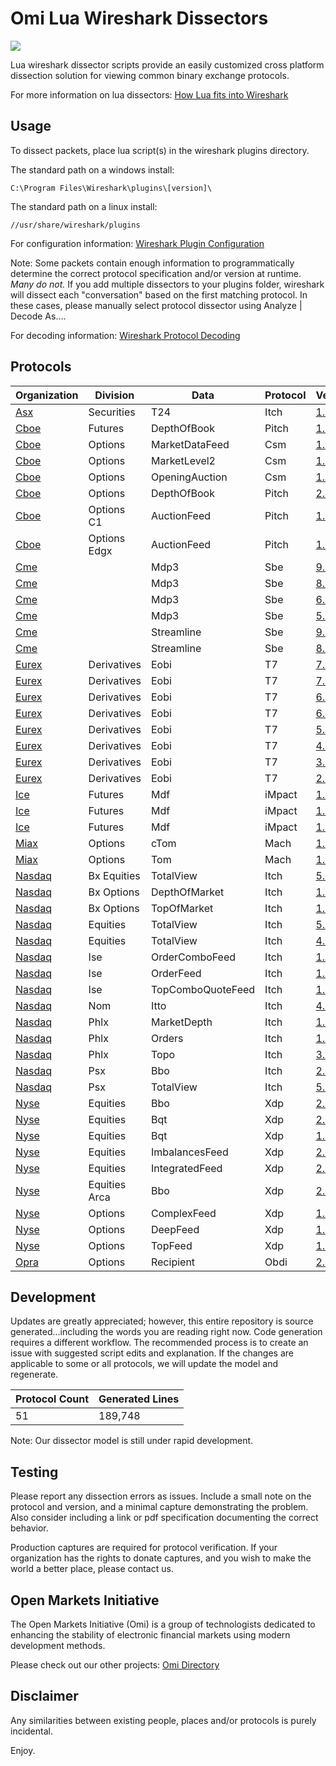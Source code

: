 # Omi Lua Wireshark Dissectors

<p align = "left">
<a href="https://travis-ci.org/Open-Markets-Initiative/wireshark-lua"><img src = "https://img.shields.io/travis/Open-Markets-Initiative/wireshark-lua.svg?style=flat-square" /></a>
</p>

Lua wireshark dissector scripts provide an easily customized cross platform dissection solution for viewing common binary exchange protocols.

For more information on lua dissectors: [How Lua fits into Wireshark](https://wiki.wireshark.org/Lua "Wireshark Lua Documentation")

## Usage

To dissect packets, place lua script(s) in the wireshark plugins directory.

The standard path on a windows install:

```
C:\Program Files\Wireshark\plugins\[version]\
```
The standard path on a linux install:

```
//usr/share/wireshark/plugins
```
For configuration information: [Wireshark Plugin Configuration](https://www.wireshark.org/docs/wsug_html_chunked/ChPluginFolders.html "Wireshark Configuration Documentation")

Note: Some packets contain enough information to programmatically determine the correct protocol specification and/or version at runtime.  *Many do not.*  If you add multiple dissectors to your plugins folder, wireshark will dissect each "conversation" based on the first matching protocol.  In these cases, please manually select protocol dissector using Analyze | Decode As….

For decoding information: [Wireshark Protocol Decoding](https://www.wireshark.org/docs/wsug_html_chunked/ChCustProtocolDissectionSection.html "Wireshark Protocol Selection Documentation")
## Protocols

|Organization | Division | Data | Protocol | Version | Date | Size | Testing|
|--- | --- | --- | --- | --- | --- | --- | ---|
|[Asx][Asx.Securities.T24.Itch.v1.13.Organization] | Securities | T24 | Itch | [1.13][Asx.Securities.T24.Itch.v1.13.Dissector] | 7/15/2014 | 5076 | Untested|
|[Cboe][Cboe.Futures.DepthOfBook.Pitch.v1.1.6.Organization] | Futures | DepthOfBook | Pitch | [1.1.6][Cboe.Futures.DepthOfBook.Pitch.v1.1.6.Dissector] | 4/8/2019 | 2986 | Verified|
|[Cboe][Cboe.Options.MarketDataFeed.Csm.v1.4.2.Organization] | Options | MarketDataFeed | Csm | [1.4.2][Cboe.Options.MarketDataFeed.Csm.v1.4.2.Dissector] | 5/8/2018 | 3791 | Verified|
|[Cboe][Cboe.Options.MarketLevel2.Csm.v1.0.4.Organization] | Options | MarketLevel2 | Csm | [1.0.4][Cboe.Options.MarketLevel2.Csm.v1.0.4.Dissector] | 5/8/2018 | 2684 | Verified|
|[Cboe][Cboe.Options.OpeningAuction.Csm.v1.0.Organization] | Options | OpeningAuction | Csm | [1.0][Cboe.Options.OpeningAuction.Csm.v1.0.Dissector] | 7/18/2018 | 2779 | Verified|
|[Cboe][Cboe.Options.DepthOfBook.Pitch.v2.39.4.Organization] | Options | DepthOfBook | Pitch | [2.39.4][Cboe.Options.DepthOfBook.Pitch.v2.39.4.Dissector] | 8/21/2018 | 2785 | Verified|
|[Cboe][Cboe.Options.C1.AuctionFeed.Pitch.v1.1.1.Organization] | Options C1 | AuctionFeed | Pitch | [1.1.1][Cboe.Options.C1.AuctionFeed.Pitch.v1.1.1.Dissector] | 12/6/2018 | 1623 | Verified|
|[Cboe][Cboe.Options.Edgx.AuctionFeed.Pitch.v1.1.1.Organization] | Options Edgx | AuctionFeed | Pitch | [1.1.1][Cboe.Options.Edgx.AuctionFeed.Pitch.v1.1.1.Dissector] | 12/6/2018 | 1144 | Verified|
|[Cme][Cme.Mdp3.Sbe.v9.1.Organization] |  | Mdp3 | Sbe | [9.1][Cme.Mdp3.Sbe.v9.1.Dissector] | 3/8/2018 | 8038 | Verified|
|[Cme][Cme.Mdp3.Sbe.v8.1.Organization] |  | Mdp3 | Sbe | [8.1][Cme.Mdp3.Sbe.v8.1.Dissector] | 7/1/2016 | 7046 | Verified|
|[Cme][Cme.Mdp3.Sbe.v6.1.Organization] |  | Mdp3 | Sbe | [6.1][Cme.Mdp3.Sbe.v6.1.Dissector] | 1/9/2016 | 6276 | Verified|
|[Cme][Cme.Mdp3.Sbe.v5.1.Organization] |  | Mdp3 | Sbe | [5.1][Cme.Mdp3.Sbe.v5.1.Dissector] | 8/6/2014 | 6267 | Verified|
|[Cme][Cme.Streamline.Sbe.v9.5.Organization] |  | Streamline | Sbe | [9.5][Cme.Streamline.Sbe.v9.5.Dissector] | 4/4/2018 | 5712 | Untested|
|[Cme][Cme.Streamline.Sbe.v8.5.Organization] |  | Streamline | Sbe | [8.5][Cme.Streamline.Sbe.v8.5.Dissector] | 6/2/2017 | 5574 | Untested|
|[Eurex][Eurex.Derivatives.Eobi.T7.v7.1.Organization] | Derivatives | Eobi | T7 | [7.1][Eurex.Derivatives.Eobi.T7.v7.1.Dissector] | 3/14/2019 | 3919 | Untested|
|[Eurex][Eurex.Derivatives.Eobi.T7.v7.0.Organization] | Derivatives | Eobi | T7 | [7.0][Eurex.Derivatives.Eobi.T7.v7.0.Dissector] | 8/20/2018 | 3804 | Untested|
|[Eurex][Eurex.Derivatives.Eobi.T7.v6.1.Organization] | Derivatives | Eobi | T7 | [6.1][Eurex.Derivatives.Eobi.T7.v6.1.Dissector] | 3/20/2018 | 3676 | Untested|
|[Eurex][Eurex.Derivatives.Eobi.T7.v6.0.Organization] | Derivatives | Eobi | T7 | [6.0][Eurex.Derivatives.Eobi.T7.v6.0.Dissector] | 10/23/2017 | 3673 | Verified|
|[Eurex][Eurex.Derivatives.Eobi.T7.v5.0.Organization] | Derivatives | Eobi | T7 | [5.0][Eurex.Derivatives.Eobi.T7.v5.0.Dissector] | 6/9/2017 | 3566 | Untested|
|[Eurex][Eurex.Derivatives.Eobi.T7.v4.0.Organization] | Derivatives | Eobi | T7 | [4.0][Eurex.Derivatives.Eobi.T7.v4.0.Dissector] | 11/11/2016 | 3563 | Untested|
|[Eurex][Eurex.Derivatives.Eobi.T7.v3.0.Organization] | Derivatives | Eobi | T7 | [3.0][Eurex.Derivatives.Eobi.T7.v3.0.Dissector] | 8/3/2015 | 3373 | Verified|
|[Eurex][Eurex.Derivatives.Eobi.T7.v2.5.Organization] | Derivatives | Eobi | T7 | [2.5][Eurex.Derivatives.Eobi.T7.v2.5.Dissector] | 11/7/2014 | 3353 | Untested|
|[Ice][Ice.Futures.Mdf.iMpact.v1.1.34.Organization] | Futures | Mdf | iMpact | [1.1.34][Ice.Futures.Mdf.iMpact.v1.1.34.Dissector] | 9/4/2018 | 8810 | Verified|
|[Ice][Ice.Futures.Mdf.iMpact.v1.1.33.Organization] | Futures | Mdf | iMpact | [1.1.33][Ice.Futures.Mdf.iMpact.v1.1.33.Dissector] | 8/6/2018 | 8605 | Verified|
|[Ice][Ice.Futures.Mdf.iMpact.v1.1.24.Organization] | Futures | Mdf | iMpact | [1.1.24][Ice.Futures.Mdf.iMpact.v1.1.24.Dissector] | 3/30/2016 | 7842 | Verified|
|[Miax][Miax.Options.cTom.Mach.v1.1.Organization] | Options | cTom | Mach | [1.1][Miax.Options.cTom.Mach.v1.1.Dissector] | 7/15/2016 | 2700 | Verified|
|[Miax][Miax.Options.Tom.Mach.v1.9.Organization] | Options | Tom | Mach | [1.9][Miax.Options.Tom.Mach.v1.9.Dissector] | 1/15/2016 | 2463 | Verified|
|[Nasdaq][Nasdaq.Bx.Equities.TotalView.Itch.v5.0.Organization] | Bx Equities | TotalView | Itch | [5.0][Nasdaq.Bx.Equities.TotalView.Itch.v5.0.Dissector] | 5/23/2018 | 3192 | Untested|
|[Nasdaq][Nasdaq.Bx.Options.DepthOfMarket.Itch.v1.3.Organization] | Bx Options | DepthOfMarket | Itch | [1.3][Nasdaq.Bx.Options.DepthOfMarket.Itch.v1.3.Dissector] | 11/2/2017 | 3095 | Untested|
|[Nasdaq][Nasdaq.Bx.Options.TopOfMarket.Itch.v1.2.Organization] | Bx Options | TopOfMarket | Itch | [1.2][Nasdaq.Bx.Options.TopOfMarket.Itch.v1.2.Dissector] | 11/2/2017 | 2003 | Untested|
|[Nasdaq][Nasdaq.Equities.TotalView.Itch.v5.0.Organization] | Equities | TotalView | Itch | [5.0][Nasdaq.Equities.TotalView.Itch.v5.0.Dissector] | 9/12/2017 | 3516 | Untested|
|[Nasdaq][Nasdaq.Equities.TotalView.Itch.v4.1.Organization] | Equities | TotalView | Itch | [4.1][Nasdaq.Equities.TotalView.Itch.v4.1.Dissector] | 6/12/2014 | 2279 | Untested|
|[Nasdaq][Nasdaq.Ise.OrderComboFeed.Itch.v1.1.Organization] | Ise | OrderComboFeed | Itch | [1.1][Nasdaq.Ise.OrderComboFeed.Itch.v1.1.Dissector] | 6/13/2017 | 1886 | Verified|
|[Nasdaq][Nasdaq.Ise.OrderFeed.Itch.v1.1.Organization] | Ise | OrderFeed | Itch | [1.1][Nasdaq.Ise.OrderFeed.Itch.v1.1.Dissector] | 8/23/2017 | 1948 | Untested|
|[Nasdaq][Nasdaq.Ise.TopComboQuoteFeed.Itch.v1.0.Organization] | Ise | TopComboQuoteFeed | Itch | [1.0][Nasdaq.Ise.TopComboQuoteFeed.Itch.v1.0.Dissector] | 8/23/2017 | 2164 | Verified|
|[Nasdaq][Nasdaq.Nom.Itto.Itch.v4.0.Organization] | Nom | Itto | Itch | [4.0][Nasdaq.Nom.Itto.Itch.v4.0.Dissector] | 2/8/2018 | 2941 | Untested|
|[Nasdaq][Nasdaq.Phlx.MarketDepth.Itch.v1.5.Organization] | Phlx | MarketDepth | Itch | [1.5][Nasdaq.Phlx.MarketDepth.Itch.v1.5.Dissector] | 9/30/2015 | 3313 | Untested|
|[Nasdaq][Nasdaq.Phlx.Orders.Itch.v1.9.Organization] | Phlx | Orders | Itch | [1.9][Nasdaq.Phlx.Orders.Itch.v1.9.Dissector] | 8/10/2015 | 2398 | Untested|
|[Nasdaq][Nasdaq.Phlx.Topo.Itch.v3.3.Organization] | Phlx | Topo | Itch | [3.3][Nasdaq.Phlx.Topo.Itch.v3.3.Dissector] | 11/2/2017 | 2019 | Untested|
|[Nasdaq][Nasdaq.Psx.Bbo.Itch.v2.1.Organization] | Psx | Bbo | Itch | [2.1][Nasdaq.Psx.Bbo.Itch.v2.1.Dissector] | 5/3/2018 | 1834 | Untested|
|[Nasdaq][Nasdaq.Psx.TotalView.Itch.v5.0.Organization] | Psx | TotalView | Itch | [5.0][Nasdaq.Psx.TotalView.Itch.v5.0.Dissector] | 5/3/2018 | 3186 | Untested|
|[Nyse][Nyse.Equities.Bbo.Xdp.v2.4.g.Organization] | Equities | Bbo | Xdp | [2.4.g][Nyse.Equities.Bbo.Xdp.v2.4.g.Dissector] | 1/29/2018 | 2662 | Verified|
|[Nyse][Nyse.Equities.Bqt.Xdp.v2.1.a.Organization] | Equities | Bqt | Xdp | [2.1.a][Nyse.Equities.Bqt.Xdp.v2.1.a.Dissector] | 4/4/2018 | 3955 | Untested|
|[Nyse][Nyse.Equities.Bqt.Xdp.v1.7.a.Organization] | Equities | Bqt | Xdp | [1.7.a][Nyse.Equities.Bqt.Xdp.v1.7.a.Dissector] | 7/24/2017 | 3862 | Verified|
|[Nyse][Nyse.Equities.ImbalancesFeed.Xdp.v2.1.f.Organization] | Equities | ImbalancesFeed | Xdp | [2.1.f][Nyse.Equities.ImbalancesFeed.Xdp.v2.1.f.Dissector] | 2/1/2018 | 2517 | Verified|
|[Nyse][Nyse.Equities.IntegratedFeed.Xdp.v2.1.g.Organization] | Equities | IntegratedFeed | Xdp | [2.1.g][Nyse.Equities.IntegratedFeed.Xdp.v2.1.g.Dissector] | 1/29/2018 | 4144 | Verified|
|[Nyse][Nyse.Equities.Arca.Bbo.Xdp.v2.4.c.Organization] | Equities Arca | Bbo | Xdp | [2.4.c][Nyse.Equities.Arca.Bbo.Xdp.v2.4.c.Dissector] | 7/13/2016 | 2665 | Verified|
|[Nyse][Nyse.Options.ComplexFeed.Xdp.v1.3.a.Organization] | Options | ComplexFeed | Xdp | [1.3.a][Nyse.Options.ComplexFeed.Xdp.v1.3.a.Dissector] | 2/28/2018 | 2001 | Verified|
|[Nyse][Nyse.Options.DeepFeed.Xdp.v1.3.a.Organization] | Options | DeepFeed | Xdp | [1.3.a][Nyse.Options.DeepFeed.Xdp.v1.3.a.Dissector] | 2/28/2018 | 2264 | Untested|
|[Nyse][Nyse.Options.TopFeed.Xdp.v1.3.a.Organization] | Options | TopFeed | Xdp | [1.3.a][Nyse.Options.TopFeed.Xdp.v1.3.a.Dissector] | 2/28/2018 | 3135 | Untested|
|[Opra][Opra.Options.Recipient.Obdi.v2.9.Organization] | Options | Recipient | Obdi | [2.9][Opra.Options.Recipient.Obdi.v2.9.Dissector] | 10/24/2018 | 5641 | Untested|

## Development

Updates are greatly appreciated; however, this entire repository is source generated...including the words you are reading right now. Code generation requires a different workflow.  The recommended process is to create an issue with suggested script edits and explanation.  If the changes are applicable to some or all protocols, we will update the model and regenerate.

|Protocol Count | Generated Lines|
|--- | ---|
|51 | 189,748|

Note: Our dissector model is still under rapid development.

## Testing

Please report any dissection errors as issues.  Include a small note on the protocol and version, and a minimal capture demonstrating the problem. Also consider including a link or pdf specification documenting the correct behavior.

Production captures are required for protocol verification.  If your organization has the rights to donate captures, and you wish to make the world a better place, please contact us.

## Open Markets Initiative

The Open Markets Initiative (Omi) is a group of technologists dedicated to enhancing the stability of electronic financial markets using modern development methods.

Please check out our other projects: [Omi Directory](https://github.com/Open-Markets-Initiative/Directory "Open Markets Initiative Repository Directory")

## Disclaimer

Any similarities between existing people, places and/or protocols is purely incidental.

Enjoy.

[Asx.Securities.T24.Itch.v1.13.Organization]: https://github.com/Open-Markets-Initiative/wireshark-lua/tree/master/Asx "Australian Securities Exchange"
[Asx.Securities.T24.Itch.v1.13.Dissector]: https://github.com/Open-Markets-Initiative/wireshark-lua/blob/master/Asx/Asx.Securities.T24.Itch.v1.13.Script.Dissector.lua "Australian Securities Exchange 1.13 Wireshark Dissector"
[Cboe.Futures.DepthOfBook.Pitch.v1.1.6.Organization]: https://github.com/Open-Markets-Initiative/wireshark-lua/tree/master/Cboe "Chicago Board Options Exchange"
[Cboe.Futures.DepthOfBook.Pitch.v1.1.6.Dissector]: https://github.com/Open-Markets-Initiative/wireshark-lua/blob/master/Cboe/Cboe.Futures.DepthOfBook.Pitch.v1.1.6.Script.Dissector.lua "Chicago Board Options Exchange 1.1.6 Wireshark Dissector"
[Cboe.Options.C1.AuctionFeed.Pitch.v1.1.1.Organization]: https://github.com/Open-Markets-Initiative/wireshark-lua/tree/master/Cboe "Chicago Board Options Exchange"
[Cboe.Options.C1.AuctionFeed.Pitch.v1.1.1.Dissector]: https://github.com/Open-Markets-Initiative/wireshark-lua/blob/master/Cboe/Cboe.Options.C1.AuctionFeed.Pitch.v1.1.1.Script.Dissector.lua "Chicago Board Options Exchange 1.1.1 Wireshark Dissector"
[Cboe.Options.Edgx.AuctionFeed.Pitch.v1.1.1.Organization]: https://github.com/Open-Markets-Initiative/wireshark-lua/tree/master/Cboe "Chicago Board Options Exchange"
[Cboe.Options.Edgx.AuctionFeed.Pitch.v1.1.1.Dissector]: https://github.com/Open-Markets-Initiative/wireshark-lua/blob/master/Cboe/Cboe.Options.Edgx.AuctionFeed.Pitch.v1.1.1.Script.Dissector.lua "Chicago Board Options Exchange 1.1.1 Wireshark Dissector"
[Cboe.Options.DepthOfBook.Pitch.v2.39.4.Organization]: https://github.com/Open-Markets-Initiative/wireshark-lua/tree/master/Cboe "Chicago Board Options Exchange"
[Cboe.Options.DepthOfBook.Pitch.v2.39.4.Dissector]: https://github.com/Open-Markets-Initiative/wireshark-lua/blob/master/Cboe/Cboe.Options.DepthOfBook.Pitch.v2.39.4.Script.Dissector.lua "Chicago Board Options Exchange 2.39.4 Wireshark Dissector"
[Cboe.Options.MarketDataFeed.Csm.v1.4.2.Organization]: https://github.com/Open-Markets-Initiative/wireshark-lua/tree/master/Cboe "Chicago Board Options Exchange"
[Cboe.Options.MarketDataFeed.Csm.v1.4.2.Dissector]: https://github.com/Open-Markets-Initiative/wireshark-lua/blob/master/Cboe/Cboe.Options.MarketDataFeed.Csm.v1.4.2.Script.Dissector.lua "Chicago Board Options Exchange 1.4.2 Wireshark Dissector"
[Cboe.Options.MarketLevel2.Csm.v1.0.4.Organization]: https://github.com/Open-Markets-Initiative/wireshark-lua/tree/master/Cboe "Chicago Board Options Exchange"
[Cboe.Options.MarketLevel2.Csm.v1.0.4.Dissector]: https://github.com/Open-Markets-Initiative/wireshark-lua/blob/master/Cboe/Cboe.Options.MarketLevel2.Csm.v1.0.4.Script.Dissector.lua "Chicago Board Options Exchange 1.0.4 Wireshark Dissector"
[Cboe.Options.OpeningAuction.Csm.v1.0.Organization]: https://github.com/Open-Markets-Initiative/wireshark-lua/tree/master/Cboe "Chicago Board Options Exchange"
[Cboe.Options.OpeningAuction.Csm.v1.0.Dissector]: https://github.com/Open-Markets-Initiative/wireshark-lua/blob/master/Cboe/Cboe.Options.OpeningAuction.Csm.v1.0.Script.Dissector.lua "Chicago Board Options Exchange 1.0 Wireshark Dissector"
[Cme.Mdp3.Sbe.v5.1.Organization]: https://github.com/Open-Markets-Initiative/wireshark-lua/tree/master/Cme "Chicago Mercantile Exchange"
[Cme.Mdp3.Sbe.v5.1.Dissector]: https://github.com/Open-Markets-Initiative/wireshark-lua/blob/master/Cme/Cme.Mdp3.Sbe.v5.1.Script.Dissector.lua "Chicago Mercantile Exchange 5.1 Wireshark Dissector"
[Cme.Mdp3.Sbe.v6.1.Organization]: https://github.com/Open-Markets-Initiative/wireshark-lua/tree/master/Cme "Chicago Mercantile Exchange"
[Cme.Mdp3.Sbe.v6.1.Dissector]: https://github.com/Open-Markets-Initiative/wireshark-lua/blob/master/Cme/Cme.Mdp3.Sbe.v6.1.Script.Dissector.lua "Chicago Mercantile Exchange 6.1 Wireshark Dissector"
[Cme.Mdp3.Sbe.v8.1.Organization]: https://github.com/Open-Markets-Initiative/wireshark-lua/tree/master/Cme "Chicago Mercantile Exchange"
[Cme.Mdp3.Sbe.v8.1.Dissector]: https://github.com/Open-Markets-Initiative/wireshark-lua/blob/master/Cme/Cme.Mdp3.Sbe.v8.1.Script.Dissector.lua "Chicago Mercantile Exchange 8.1 Wireshark Dissector"
[Cme.Mdp3.Sbe.v9.1.Organization]: https://github.com/Open-Markets-Initiative/wireshark-lua/tree/master/Cme "Chicago Mercantile Exchange"
[Cme.Mdp3.Sbe.v9.1.Dissector]: https://github.com/Open-Markets-Initiative/wireshark-lua/blob/master/Cme/Cme.Mdp3.Sbe.v9.1.Script.Dissector.lua "Chicago Mercantile Exchange 9.1 Wireshark Dissector"
[Cme.Streamline.Sbe.v8.5.Organization]: https://github.com/Open-Markets-Initiative/wireshark-lua/tree/master/Cme "Chicago Mercantile Exchange"
[Cme.Streamline.Sbe.v8.5.Dissector]: https://github.com/Open-Markets-Initiative/wireshark-lua/blob/master/Cme/Cme.Streamline.Sbe.v8.5.Script.Dissector.lua "Chicago Mercantile Exchange 8.5 Wireshark Dissector"
[Cme.Streamline.Sbe.v9.5.Organization]: https://github.com/Open-Markets-Initiative/wireshark-lua/tree/master/Cme "Chicago Mercantile Exchange"
[Cme.Streamline.Sbe.v9.5.Dissector]: https://github.com/Open-Markets-Initiative/wireshark-lua/blob/master/Cme/Cme.Streamline.Sbe.v9.5.Script.Dissector.lua "Chicago Mercantile Exchange 9.5 Wireshark Dissector"
[Eurex.Derivatives.Eobi.T7.v2.5.Organization]: https://github.com/Open-Markets-Initiative/wireshark-lua/tree/master/Eurex "Eurex Exchange"
[Eurex.Derivatives.Eobi.T7.v2.5.Dissector]: https://github.com/Open-Markets-Initiative/wireshark-lua/blob/master/Eurex/Eurex.Derivatives.Eobi.T7.v2.5.Script.Dissector.lua "Eurex Exchange 2.5 Wireshark Dissector"
[Eurex.Derivatives.Eobi.T7.v3.0.Organization]: https://github.com/Open-Markets-Initiative/wireshark-lua/tree/master/Eurex "Eurex Exchange"
[Eurex.Derivatives.Eobi.T7.v3.0.Dissector]: https://github.com/Open-Markets-Initiative/wireshark-lua/blob/master/Eurex/Eurex.Derivatives.Eobi.T7.v3.0.Script.Dissector.lua "Eurex Exchange 3.0 Wireshark Dissector"
[Eurex.Derivatives.Eobi.T7.v4.0.Organization]: https://github.com/Open-Markets-Initiative/wireshark-lua/tree/master/Eurex "Eurex Exchange"
[Eurex.Derivatives.Eobi.T7.v4.0.Dissector]: https://github.com/Open-Markets-Initiative/wireshark-lua/blob/master/Eurex/Eurex.Derivatives.Eobi.T7.v4.0.Script.Dissector.lua "Eurex Exchange 4.0 Wireshark Dissector"
[Eurex.Derivatives.Eobi.T7.v5.0.Organization]: https://github.com/Open-Markets-Initiative/wireshark-lua/tree/master/Eurex "Eurex Exchange"
[Eurex.Derivatives.Eobi.T7.v5.0.Dissector]: https://github.com/Open-Markets-Initiative/wireshark-lua/blob/master/Eurex/Eurex.Derivatives.Eobi.T7.v5.0.Script.Dissector.lua "Eurex Exchange 5.0 Wireshark Dissector"
[Eurex.Derivatives.Eobi.T7.v6.0.Organization]: https://github.com/Open-Markets-Initiative/wireshark-lua/tree/master/Eurex "Eurex Exchange"
[Eurex.Derivatives.Eobi.T7.v6.0.Dissector]: https://github.com/Open-Markets-Initiative/wireshark-lua/blob/master/Eurex/Eurex.Derivatives.Eobi.T7.v6.0.Script.Dissector.lua "Eurex Exchange 6.0 Wireshark Dissector"
[Eurex.Derivatives.Eobi.T7.v6.1.Organization]: https://github.com/Open-Markets-Initiative/wireshark-lua/tree/master/Eurex "Eurex Exchange"
[Eurex.Derivatives.Eobi.T7.v6.1.Dissector]: https://github.com/Open-Markets-Initiative/wireshark-lua/blob/master/Eurex/Eurex.Derivatives.Eobi.T7.v6.1.Script.Dissector.lua "Eurex Exchange 6.1 Wireshark Dissector"
[Eurex.Derivatives.Eobi.T7.v7.0.Organization]: https://github.com/Open-Markets-Initiative/wireshark-lua/tree/master/Eurex "Eurex Exchange"
[Eurex.Derivatives.Eobi.T7.v7.0.Dissector]: https://github.com/Open-Markets-Initiative/wireshark-lua/blob/master/Eurex/Eurex.Derivatives.Eobi.T7.v7.0.Script.Dissector.lua "Eurex Exchange 7.0 Wireshark Dissector"
[Eurex.Derivatives.Eobi.T7.v7.1.Organization]: https://github.com/Open-Markets-Initiative/wireshark-lua/tree/master/Eurex "Eurex Exchange"
[Eurex.Derivatives.Eobi.T7.v7.1.Dissector]: https://github.com/Open-Markets-Initiative/wireshark-lua/blob/master/Eurex/Eurex.Derivatives.Eobi.T7.v7.1.Script.Dissector.lua "Eurex Exchange 7.1 Wireshark Dissector"
[Ice.Futures.Mdf.iMpact.v1.1.24.Organization]: https://github.com/Open-Markets-Initiative/wireshark-lua/tree/master/Ice "Intercontinental Exchange"
[Ice.Futures.Mdf.iMpact.v1.1.24.Dissector]: https://github.com/Open-Markets-Initiative/wireshark-lua/blob/master/Ice/Ice.Futures.Mdf.iMpact.v1.1.24.Script.Dissector.lua "Intercontinental Exchange 1.1.24 Wireshark Dissector"
[Ice.Futures.Mdf.iMpact.v1.1.33.Organization]: https://github.com/Open-Markets-Initiative/wireshark-lua/tree/master/Ice "Intercontinental Exchange"
[Ice.Futures.Mdf.iMpact.v1.1.33.Dissector]: https://github.com/Open-Markets-Initiative/wireshark-lua/blob/master/Ice/Ice.Futures.Mdf.iMpact.v1.1.33.Script.Dissector.lua "Intercontinental Exchange 1.1.33 Wireshark Dissector"
[Ice.Futures.Mdf.iMpact.v1.1.34.Organization]: https://github.com/Open-Markets-Initiative/wireshark-lua/tree/master/Ice "Intercontinental Exchange"
[Ice.Futures.Mdf.iMpact.v1.1.34.Dissector]: https://github.com/Open-Markets-Initiative/wireshark-lua/blob/master/Ice/Ice.Futures.Mdf.iMpact.v1.1.34.Script.Dissector.lua "Intercontinental Exchange 1.1.34 Wireshark Dissector"
[Miax.Options.cTom.Mach.v1.1.Organization]: https://github.com/Open-Markets-Initiative/wireshark-lua/tree/master/Miax "Miami International Securities Exchange"
[Miax.Options.cTom.Mach.v1.1.Dissector]: https://github.com/Open-Markets-Initiative/wireshark-lua/blob/master/Miax/Miax.Options.cTom.Mach.v1.1.Script.Dissector.lua "Miami International Securities Exchange 1.1 Wireshark Dissector"
[Miax.Options.Tom.Mach.v1.9.Organization]: https://github.com/Open-Markets-Initiative/wireshark-lua/tree/master/Miax "Miami International Securities Exchange"
[Miax.Options.Tom.Mach.v1.9.Dissector]: https://github.com/Open-Markets-Initiative/wireshark-lua/blob/master/Miax/Miax.Options.Tom.Mach.v1.9.Script.Dissector.lua "Miami International Securities Exchange 1.9 Wireshark Dissector"
[Nasdaq.Bx.Equities.TotalView.Itch.v5.0.Organization]: https://github.com/Open-Markets-Initiative/wireshark-lua/tree/master/Nasdaq "National Association of Securities Dealers Automated Quotations"
[Nasdaq.Bx.Equities.TotalView.Itch.v5.0.Dissector]: https://github.com/Open-Markets-Initiative/wireshark-lua/blob/master/Nasdaq/Nasdaq.Bx.Equities.TotalView.Itch.v5.0.Script.Dissector.lua "National Association of Securities Dealers Automated Quotations 5.0 Wireshark Dissector"
[Nasdaq.Bx.Options.TopOfMarket.Itch.v1.2.Organization]: https://github.com/Open-Markets-Initiative/wireshark-lua/tree/master/Nasdaq "National Association of Securities Dealers Automated Quotations"
[Nasdaq.Bx.Options.TopOfMarket.Itch.v1.2.Dissector]: https://github.com/Open-Markets-Initiative/wireshark-lua/blob/master/Nasdaq/Nasdaq.Bx.Options.TopOfMarket.Itch.v1.2.Script.Dissector.lua "National Association of Securities Dealers Automated Quotations 1.2 Wireshark Dissector"
[Nasdaq.Bx.Options.DepthOfMarket.Itch.v1.3.Organization]: https://github.com/Open-Markets-Initiative/wireshark-lua/tree/master/Nasdaq "National Association of Securities Dealers Automated Quotations"
[Nasdaq.Bx.Options.DepthOfMarket.Itch.v1.3.Dissector]: https://github.com/Open-Markets-Initiative/wireshark-lua/blob/master/Nasdaq/Nasdaq.Bx.Options.DepthOfMarket.Itch.v1.3.Script.Dissector.lua "National Association of Securities Dealers Automated Quotations 1.3 Wireshark Dissector"
[Nasdaq.Ise.OrderComboFeed.Itch.v1.1.Organization]: https://github.com/Open-Markets-Initiative/wireshark-lua/tree/master/Nasdaq "National Association of Securities Dealers Automated Quotations"
[Nasdaq.Ise.OrderComboFeed.Itch.v1.1.Dissector]: https://github.com/Open-Markets-Initiative/wireshark-lua/blob/master/Nasdaq/Nasdaq.Ise.OrderComboFeed.Itch.v1.1.Script.Dissector.lua "National Association of Securities Dealers Automated Quotations 1.1 Wireshark Dissector"
[Nasdaq.Ise.OrderFeed.Itch.v1.1.Organization]: https://github.com/Open-Markets-Initiative/wireshark-lua/tree/master/Nasdaq "National Association of Securities Dealers Automated Quotations"
[Nasdaq.Ise.OrderFeed.Itch.v1.1.Dissector]: https://github.com/Open-Markets-Initiative/wireshark-lua/blob/master/Nasdaq/Nasdaq.Ise.OrderFeed.Itch.v1.1.Script.Dissector.lua "National Association of Securities Dealers Automated Quotations 1.1 Wireshark Dissector"
[Nasdaq.Ise.TopComboQuoteFeed.Itch.v1.0.Organization]: https://github.com/Open-Markets-Initiative/wireshark-lua/tree/master/Nasdaq "National Association of Securities Dealers Automated Quotations"
[Nasdaq.Ise.TopComboQuoteFeed.Itch.v1.0.Dissector]: https://github.com/Open-Markets-Initiative/wireshark-lua/blob/master/Nasdaq/Nasdaq.Ise.TopComboQuoteFeed.Itch.v1.0.Script.Dissector.lua "National Association of Securities Dealers Automated Quotations 1.0 Wireshark Dissector"
[Nasdaq.Nom.Itto.Itch.v4.0.Organization]: https://github.com/Open-Markets-Initiative/wireshark-lua/tree/master/Nasdaq "National Association of Securities Dealers Automated Quotations"
[Nasdaq.Nom.Itto.Itch.v4.0.Dissector]: https://github.com/Open-Markets-Initiative/wireshark-lua/blob/master/Nasdaq/Nasdaq.Nom.Itto.Itch.v4.0.Script.Dissector.lua "National Association of Securities Dealers Automated Quotations 4.0 Wireshark Dissector"
[Nasdaq.Phlx.MarketDepth.Itch.v1.5.Organization]: https://github.com/Open-Markets-Initiative/wireshark-lua/tree/master/Nasdaq "National Association of Securities Dealers Automated Quotations"
[Nasdaq.Phlx.MarketDepth.Itch.v1.5.Dissector]: https://github.com/Open-Markets-Initiative/wireshark-lua/blob/master/Nasdaq/Nasdaq.Phlx.MarketDepth.Itch.v1.5.Script.Dissector.lua "National Association of Securities Dealers Automated Quotations 1.5 Wireshark Dissector"
[Nasdaq.Phlx.Orders.Itch.v1.9.Organization]: https://github.com/Open-Markets-Initiative/wireshark-lua/tree/master/Nasdaq "National Association of Securities Dealers Automated Quotations"
[Nasdaq.Phlx.Orders.Itch.v1.9.Dissector]: https://github.com/Open-Markets-Initiative/wireshark-lua/blob/master/Nasdaq/Nasdaq.Phlx.Orders.Itch.v1.9.Script.Dissector.lua "National Association of Securities Dealers Automated Quotations 1.9 Wireshark Dissector"
[Nasdaq.Phlx.Topo.Itch.v3.3.Organization]: https://github.com/Open-Markets-Initiative/wireshark-lua/tree/master/Nasdaq "National Association of Securities Dealers Automated Quotations"
[Nasdaq.Phlx.Topo.Itch.v3.3.Dissector]: https://github.com/Open-Markets-Initiative/wireshark-lua/blob/master/Nasdaq/Nasdaq.Phlx.Topo.Itch.v3.3.Script.Dissector.lua "National Association of Securities Dealers Automated Quotations 3.3 Wireshark Dissector"
[Nasdaq.Psx.TotalView.Itch.v5.0.Organization]: https://github.com/Open-Markets-Initiative/wireshark-lua/tree/master/Nasdaq "National Association of Securities Dealers Automated Quotations"
[Nasdaq.Psx.TotalView.Itch.v5.0.Dissector]: https://github.com/Open-Markets-Initiative/wireshark-lua/blob/master/Nasdaq/Nasdaq.Psx.TotalView.Itch.v5.0.Script.Dissector.lua "National Association of Securities Dealers Automated Quotations 5.0 Wireshark Dissector"
[Nasdaq.Psx.Bbo.Itch.v2.1.Organization]: https://github.com/Open-Markets-Initiative/wireshark-lua/tree/master/Nasdaq "National Association of Securities Dealers Automated Quotations"
[Nasdaq.Psx.Bbo.Itch.v2.1.Dissector]: https://github.com/Open-Markets-Initiative/wireshark-lua/blob/master/Nasdaq/Nasdaq.Psx.Bbo.Itch.v2.1.Script.Dissector.lua "National Association of Securities Dealers Automated Quotations 2.1 Wireshark Dissector"
[Nasdaq.Equities.TotalView.Itch.v4.1.Organization]: https://github.com/Open-Markets-Initiative/wireshark-lua/tree/master/Nasdaq "National Association of Securities Dealers Automated Quotations"
[Nasdaq.Equities.TotalView.Itch.v4.1.Dissector]: https://github.com/Open-Markets-Initiative/wireshark-lua/blob/master/Nasdaq/Nasdaq.Equities.TotalView.Itch.v4.1.Script.Dissector.lua "National Association of Securities Dealers Automated Quotations 4.1 Wireshark Dissector"
[Nasdaq.Equities.TotalView.Itch.v5.0.Organization]: https://github.com/Open-Markets-Initiative/wireshark-lua/tree/master/Nasdaq "National Association of Securities Dealers Automated Quotations"
[Nasdaq.Equities.TotalView.Itch.v5.0.Dissector]: https://github.com/Open-Markets-Initiative/wireshark-lua/blob/master/Nasdaq/Nasdaq.Equities.TotalView.Itch.v5.0.Script.Dissector.lua "National Association of Securities Dealers Automated Quotations 5.0 Wireshark Dissector"
[Nyse.Equities.Arca.Bbo.Xdp.v2.4.c.Organization]: https://github.com/Open-Markets-Initiative/wireshark-lua/tree/master/Nyse "New York Stock Exchange"
[Nyse.Equities.Arca.Bbo.Xdp.v2.4.c.Dissector]: https://github.com/Open-Markets-Initiative/wireshark-lua/blob/master/Nyse/Nyse.Equities.Arca.Bbo.Xdp.v2.4.c.Script.Dissector.lua "New York Stock Exchange 2.4.c Wireshark Dissector"
[Nyse.Equities.Bbo.Xdp.v2.4.g.Organization]: https://github.com/Open-Markets-Initiative/wireshark-lua/tree/master/Nyse "New York Stock Exchange"
[Nyse.Equities.Bbo.Xdp.v2.4.g.Dissector]: https://github.com/Open-Markets-Initiative/wireshark-lua/blob/master/Nyse/Nyse.Equities.Bbo.Xdp.v2.4.g.Script.Dissector.lua "New York Stock Exchange 2.4.g Wireshark Dissector"
[Nyse.Equities.Bqt.Xdp.v1.7.a.Organization]: https://github.com/Open-Markets-Initiative/wireshark-lua/tree/master/Nyse "New York Stock Exchange"
[Nyse.Equities.Bqt.Xdp.v1.7.a.Dissector]: https://github.com/Open-Markets-Initiative/wireshark-lua/blob/master/Nyse/Nyse.Equities.Bqt.Xdp.v1.7.a.Script.Dissector.lua "New York Stock Exchange 1.7.a Wireshark Dissector"
[Nyse.Equities.Bqt.Xdp.v2.1.a.Organization]: https://github.com/Open-Markets-Initiative/wireshark-lua/tree/master/Nyse "New York Stock Exchange"
[Nyse.Equities.Bqt.Xdp.v2.1.a.Dissector]: https://github.com/Open-Markets-Initiative/wireshark-lua/blob/master/Nyse/Nyse.Equities.Bqt.Xdp.v2.1.a.Script.Dissector.lua "New York Stock Exchange 2.1.a Wireshark Dissector"
[Nyse.Equities.IntegratedFeed.Xdp.v2.1.g.Organization]: https://github.com/Open-Markets-Initiative/wireshark-lua/tree/master/Nyse "New York Stock Exchange"
[Nyse.Equities.IntegratedFeed.Xdp.v2.1.g.Dissector]: https://github.com/Open-Markets-Initiative/wireshark-lua/blob/master/Nyse/Nyse.Equities.IntegratedFeed.Xdp.v2.1.g.Script.Dissector.lua "New York Stock Exchange 2.1.g Wireshark Dissector"
[Nyse.Equities.ImbalancesFeed.Xdp.v2.1.f.Organization]: https://github.com/Open-Markets-Initiative/wireshark-lua/tree/master/Nyse "New York Stock Exchange"
[Nyse.Equities.ImbalancesFeed.Xdp.v2.1.f.Dissector]: https://github.com/Open-Markets-Initiative/wireshark-lua/blob/master/Nyse/Nyse.Equities.ImbalancesFeed.Xdp.v2.1.f.Script.Dissector.lua "New York Stock Exchange 2.1.f Wireshark Dissector"
[Nyse.Options.ComplexFeed.Xdp.v1.3.a.Organization]: https://github.com/Open-Markets-Initiative/wireshark-lua/tree/master/Nyse "New York Stock Exchange"
[Nyse.Options.ComplexFeed.Xdp.v1.3.a.Dissector]: https://github.com/Open-Markets-Initiative/wireshark-lua/blob/master/Nyse/Nyse.Options.ComplexFeed.Xdp.v1.3.a.Script.Dissector.lua "New York Stock Exchange 1.3.a Wireshark Dissector"
[Nyse.Options.DeepFeed.Xdp.v1.3.a.Organization]: https://github.com/Open-Markets-Initiative/wireshark-lua/tree/master/Nyse "New York Stock Exchange"
[Nyse.Options.DeepFeed.Xdp.v1.3.a.Dissector]: https://github.com/Open-Markets-Initiative/wireshark-lua/blob/master/Nyse/Nyse.Options.DeepFeed.Xdp.v1.3.a.Script.Dissector.lua "New York Stock Exchange 1.3.a Wireshark Dissector"
[Nyse.Options.TopFeed.Xdp.v1.3.a.Organization]: https://github.com/Open-Markets-Initiative/wireshark-lua/tree/master/Nyse "New York Stock Exchange"
[Nyse.Options.TopFeed.Xdp.v1.3.a.Dissector]: https://github.com/Open-Markets-Initiative/wireshark-lua/blob/master/Nyse/Nyse.Options.TopFeed.Xdp.v1.3.a.Script.Dissector.lua "New York Stock Exchange 1.3.a Wireshark Dissector"
[Opra.Options.Recipient.Obdi.v2.9.Organization]: https://github.com/Open-Markets-Initiative/wireshark-lua/tree/master/Opra "Options Price Reporting Authority"
[Opra.Options.Recipient.Obdi.v2.9.Dissector]: https://github.com/Open-Markets-Initiative/wireshark-lua/blob/master/Opra/Opra.Options.Recipient.Obdi.v2.9.Script.Dissector.lua "Options Price Reporting Authority 2.9 Wireshark Dissector"
